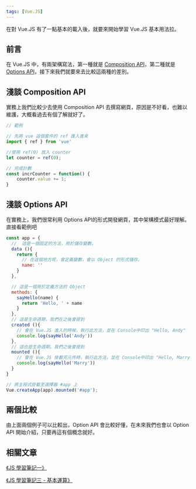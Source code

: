 ```yaml
---
tags: [Vue.JS]
---
```


在對 Vue.JS 有了一點基本的載入後，就要來開始學習 Vue.JS 基本用法拉。

<!-- more -->

## 前言
在 Vue.JS 中，有兩架構寫法，第一種就是 [Composition API](#淺談-composition-api)，第二種就是 [Options API](#淺談-options-api)，接下來我們就要來去比較這兩種的差別。

## 淺談 Composition API
實務上我們比較少去使用 Composition API 去撰寫網頁，原因是不好看，也難以維護，大概看過去有個了解就好了。

```javascript
// 範例

// 先將 vue 這個套件的 ref 匯入進來
import { ref } from 'vue'

//使用 ref(0) 放入 counter
let counter = ref(0);

// 完成計數
const incrCounter = function() {
    counter.value += 1;
}
```

## 淺談 Options API
在實務上，我們很常利用 Options API的形式開發網頁，其中架構模式最好理解。直接看範例吧

```javascript
const app = {
  //  這是一個固定的方法，用於儲存變數。
  data (){
    return {
      // 在這個地方呢，會定義變數，會以 Object 的形式儲存。
      name: ''
    }
  },

  // 這是一個用於定義方法的 Object 
  methods: {
    sayHello(name) {
      return 'Hello, ' + name
    }
  },
  // 這是生命週期，我們在之後會提到
  created (){
    // 會在 Vue.JS 進入的時候，執行此方法，並在 Console中印出 "Hello, Andy"
    console.log(sayHello('Andy'))
  },
  // 這也是生命週期，我們之後會提到
  mounted (){
    // 會在 Vue.JS 掛載完元件時，執行此方法，並在 Console中印出 "Hello, Marry"
    console.log(sayHello('Marry'))
  }
}

// 將主程式掛載至選擇器 #app 上
Vue.createApp(app).mounted('#app');
```

## 兩個比較
由上面兩個例子可以比較出，Option API 會比較好懂，在未來我們也會以 Option API 開始介紹，只要再這有個概念就好。

## 相關文章

[《JS 學習筆記一》](/pages/1dea37/)

[《JS 學習筆記三 - 基本運算》](/pages/a3e20f/)
